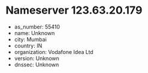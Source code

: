 # Nameserver 123.63.20.179

* as_number: 55410
* name: Unknown
* city: Mumbai
* country: IN
* organization: Vodafone Idea Ltd
* version: Unknown
* dnssec: Unknown
